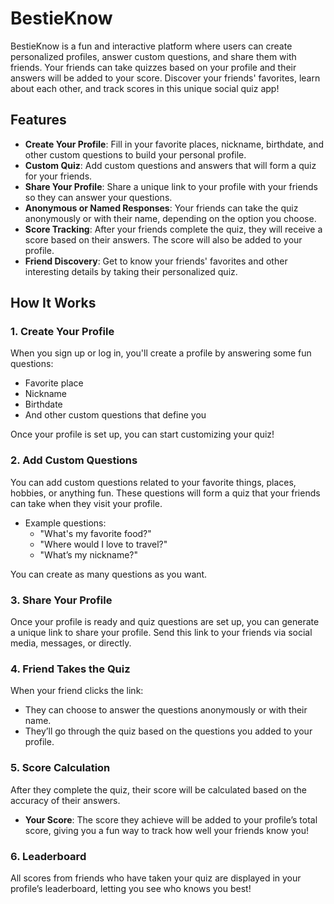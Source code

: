 # BestieKnow

BestieKnow is a fun and interactive platform where users can create personalized profiles, answer custom questions, and share them with friends. Your friends can take quizzes based on your profile and their answers will be added to your score. Discover your friends' favorites, learn about each other, and track scores in this unique social quiz app!

## Features

- **Create Your Profile**: Fill in your favorite places, nickname, birthdate, and other custom questions to build your personal profile.
- **Custom Quiz**: Add custom questions and answers that will form a quiz for your friends.
- **Share Your Profile**: Share a unique link to your profile with your friends so they can answer your questions.
- **Anonymous or Named Responses**: Your friends can take the quiz anonymously or with their name, depending on the option you choose.
- **Score Tracking**: After your friends complete the quiz, they will receive a score based on their answers. The score will also be added to your profile.
- **Friend Discovery**: Get to know your friends' favorites and other interesting details by taking their personalized quiz.

## How It Works

### 1. **Create Your Profile**

When you sign up or log in, you'll create a profile by answering some fun questions:

- Favorite place
- Nickname
- Birthdate
- And other custom questions that define you

Once your profile is set up, you can start customizing your quiz!

### 2. **Add Custom Questions**

You can add custom questions related to your favorite things, places, hobbies, or anything fun. These questions will form a quiz that your friends can take when they visit your profile.

- Example questions:
  - "What's my favorite food?"
  - "Where would I love to travel?"
  - "What’s my nickname?"
  
You can create as many questions as you want.

### 3. **Share Your Profile**

Once your profile is ready and quiz questions are set up, you can generate a unique link to share your profile. Send this link to your friends via social media, messages, or directly.

### 4. **Friend Takes the Quiz**

When your friend clicks the link:

- They can choose to answer the questions anonymously or with their name.
- They’ll go through the quiz based on the questions you added to your profile.

### 5. **Score Calculation**

After they complete the quiz, their score will be calculated based on the accuracy of their answers. 

- **Your Score**: The score they achieve will be added to your profile’s total score, giving you a fun way to track how well your friends know you!
  
### 6. **Leaderboard**

All scores from friends who have taken your quiz are displayed in your profile’s leaderboard, letting you see who knows you best!
